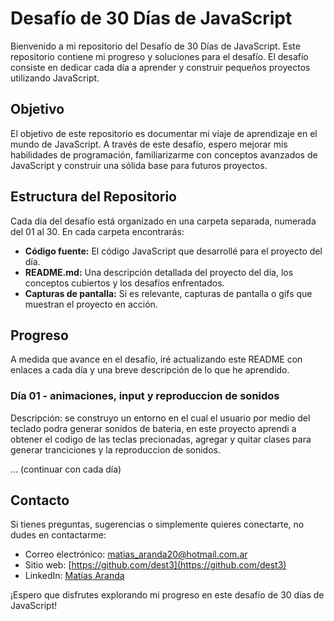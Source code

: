 # Desafío de 30 Días de JavaScript

Bienvenido a mi repositorio del Desafío de 30 Días de JavaScript. Este repositorio contiene mi progreso y soluciones para el desafío. El desafío consiste en dedicar cada día a aprender y construir pequeños proyectos utilizando JavaScript.

## Objetivo

El objetivo de este repositorio es documentar mi viaje de aprendizaje en el mundo de JavaScript. A través de este desafío, espero mejorar mis habilidades de programación, familiarizarme con conceptos avanzados de JavaScript y construir una sólida base para futuros proyectos.

## Estructura del Repositorio

Cada día del desafío está organizado en una carpeta separada, numerada del 01 al 30. En cada carpeta encontrarás:

- **Código fuente:** El código JavaScript que desarrollé para el proyecto del día.
- **README.md:** Una descripción detallada del proyecto del día, los conceptos cubiertos y los desafíos enfrentados.
- **Capturas de pantalla:** Si es relevante, capturas de pantalla o gifs que muestran el proyecto en acción.

## Progreso

A medida que avance en el desafío, iré actualizando este README con enlaces a cada día y una breve descripción de lo que he aprendido.

### Día 01 - animaciones, input y reproduccion de sonidos
Descripción: se construyo un entorno en el cual el usuario por medio del teclado podra generar sonidos de bateria, en este proyecto aprendi a obtener el codigo de las teclas precionadas, agregar y quitar clases para generar tranciciones y la reproduccion de sonidos.

... (continuar con cada día)

## Contacto

Si tienes preguntas, sugerencias o simplemente quieres conectarte, no dudes en contactarme:

- Correo electrónico: [matias_aranda20@hotmail.com.ar](mailto:matias_aranda20@hotmail.com.ar)
- Sitio web: [https://github.com/dest3](https://github.com/dest3)
- LinkedIn: [Matías Aranda](https://www.linkedin.com/in/mat%C3%ADas-aranda/)

¡Espero que disfrutes explorando mi progreso en este desafío de 30 días de JavaScript!
